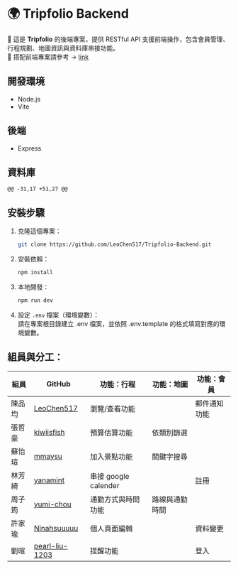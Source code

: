 # 🌍 Tripfolio Backend
📌 這是 **Tripfolio** 的後端專案，提供 RESTful API 支援前端操作，包含會員管理、行程規劃、地圖資訊與資料庫串接功能。
<br>
📌 搭配前端專案請參考 → [link](https://github.com/LeoChen517)

## 開發環境
- Node.js   
- Vite

## 後端
- Express
## 資料庫
	@@ -31,17 +51,27 @@
## 安裝步驟
1. 克隆這個專案：
    ```bash
    git clone https://github.com/LeoChen517/Tripfolio-Backend.git
    ```
2. 安裝依賴：
    ```bash
    npm install
    ```
3. 本地開發：
    ```bash
    npm run dev
    ```
4. 設定 `.env` 檔案（環境變數）：
   <br>
   請在專案根目錄建立 .env 檔案，並依照 .env.template 的格式填寫對應的環境變數。
## 組員與分工：
|組員|GitHub|功能：行程|功能：地圖|功能：會員|
|--|--|--|--|--|
|陳品均|[LeoChen517](https://github.com/LeoChen517)|瀏覽/查看功能||郵件通知功能|
|張哲豪|[kiwiisfish](https://github.com/kiwiisfish)|預算估算功能|依類別篩選||
|蘇怡瑄|[mmaysu](https://github.com/mmaysu)|加入景點功能|關鍵字搜尋||
|林芳綺|[yanamint](https://github.com/yanamint)|串接 google calender||註冊|
|周子筠|[yumi-chou](https://github.com/yumi-chou)|通勤方式與時間功能|路線與通勤時間
|許家瑜|[Ninahsuuuuu](https://github.com/Ninahsuuuuu)|個人頁面編輯||資料變更|
|劉暄|[pearl-liu-1203](https://github.com/pearl-liu-1203)|提醒功能||登入|